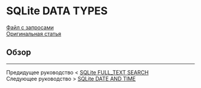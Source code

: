 # SQLite DATA TYPES #########################

[Файл с запросами][querys]   
[Оригинальная статья][origin]

[querys]: ./querys.sql
[origin]: https://www.sqlitetutorial.net/sqlite-data-types/

## Обзор ##############################

---------------------------------------

Предидущее руководство < [SQLite FULL_TEXT SEARCH][prev]  
Следующее руководство > [SQLite DATE AND TIME][next]

[prev]: ../30_FullTextSearch/translate.md
[next]: ../32_DateAndTime/translate.md